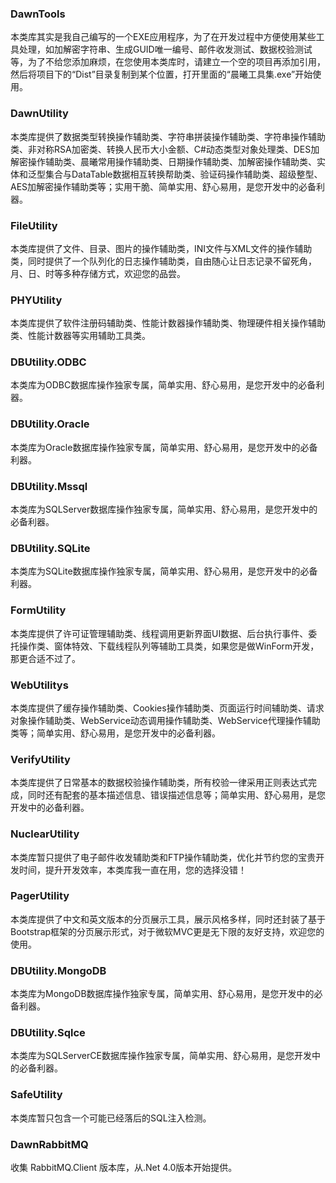 ### DawnTools

本类库其实是我自己编写的一个EXE应用程序，为了在开发过程中方便使用某些工具处理，如加解密字符串、生成GUID唯一编号、邮件收发测试、数据校验测试等，为了不给您添加麻烦，在您使用本类库时，请建立一个空的项目再添加引用，然后将项目下的“Dist”目录复制到某个位置，打开里面的“晨曦工具集.exe”开始使用。


### DawnUtility

本类库提供了数据类型转换操作辅助类、字符串拼装操作辅助类、字符串操作辅助类、非对称RSA加密类、转换人民币大小金额、C#动态类型对象处理类、DES加解密操作辅助类、晨曦常用操作辅助类、日期操作辅助类、加解密操作辅助类、实体和泛型集合与DataTable数据相互转换帮助类、验证码操作辅助类、超级整型、AES加解密操作辅助类等；实用干脆、简单实用、舒心易用，是您开发中的必备利器。


### FileUtility
本类库提供了文件、目录、图片的操作辅助类，INI文件与XML文件的操作辅助类，同时提供了一个队列化的日志操作辅助类，自由随心让日志记录不留死角，月、日、时等多种存储方式，欢迎您的品尝。


### PHYUtility

本类库提供了软件注册码辅助类、性能计数器操作辅助类、物理硬件相关操作辅助类、性能计数器等实用辅助工具类。


### DBUtility.ODBC

本类库为ODBC数据库操作独家专属，简单实用、舒心易用，是您开发中的必备利器。

### DBUtility.Oracle

本类库为Oracle数据库操作独家专属，简单实用、舒心易用，是您开发中的必备利器。


### DBUtility.Mssql

本类库为SQLServer数据库操作独家专属，简单实用、舒心易用，是您开发中的必备利器。


### DBUtility.SQLite

本类库为SQLite数据库操作独家专属，简单实用、舒心易用，是您开发中的必备利器。


### FormUtility

本类库提供了许可证管理辅助类、线程调用更新界面UI数据、后台执行事件、委托操作类、窗体特效、下载线程队列等辅助工具类，如果您是做WinForm开发，那更合适不过了。


### WebUtilitys

本类库提供了缓存操作辅助类、Cookies操作辅助类、页面运行时间辅助类、请求对象操作辅助类、WebService动态调用操作辅助类、WebService代理操作辅助类等；简单实用、舒心易用，是您开发中的必备利器。


### VerifyUtility

本类库提供了日常基本的数据校验操作辅助类，所有校验一律采用正则表达式完成，同时还有配套的基本描述信息、错误描述信息等；简单实用、舒心易用，是您开发中的必备利器。


### NuclearUtility

本类库暂只提供了电子邮件收发辅助类和FTP操作辅助类，优化并节约您的宝贵开发时间，提升开发效率，本类库我一直在用，您的选择没错！


### PagerUtility

本类库提供了中文和英文版本的分页展示工具，展示风格多样，同时还封装了基于Bootstrap框架的分页展示形式，对于微软MVC更是无下限的友好支持，欢迎您的使用。


### DBUtility.MongoDB

本类库为MongoDB数据库操作独家专属，简单实用、舒心易用，是您开发中的必备利器。


### DBUtility.Sqlce

本类库为SQLServerCE数据库操作独家专属，简单实用、舒心易用，是您开发中的必备利器。


### SafeUtility

本类库暂只包含一个可能已经落后的SQL注入检测。


### DawnRabbitMQ

收集 RabbitMQ.Client 版本库，从.Net 4.0版本开始提供。